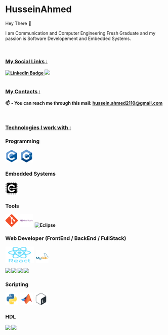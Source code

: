 # HusseinAhmed

<!--### Hi there 👋 __>

<!--
**husseinAhmed10/HusseinAhmed** is a ✨ _special_ ✨ repository because its `README.md` (this file) appears on your GitHub profile.

Here are some ideas to get you started:

- 🔭 I’m currently working on ...
- 🌱 I’m currently learning ...
- 👯 I’m looking to collaborate on ...
- 🤔 I’m looking for help with ...
- 💬 Ask me about ...
- 📫 How to reach me: ...
- 😄 Pronouns: ...
- ⚡ Fun fact: ...
-->


 Hey There 👋


I am Communication and Computer Engineering Fresh Graduate and my passion is Software Developement and Embedded Systems.

<br>



### <ins> <b>My Social Links <b>:</ins>
<div id="badges">
  <a href="https://www.linkedin.com/in/hussein-ahmed-0843b91b3/">
    <img src="https://img.shields.io/badge/LinkedIn-blue?style=for-the-badge&logo=linkedin&logoColor=white" alt="LinkedIn Badge"/>
  </a>
  <a href="https://www.facebook.com/profile.php?id=100027406513870">
    <img src="https://img.shields.io/badge/FaceBook-blue?style=for-the-badge&logo=FaceBook&logoColor=white%22%20alt=%22FaceBook%20Badge"/>
  </a>
</div>

<br>


### <ins> <b> My Contacts <b>:</ins><br/>

📫 - You can reach me through this mail: hussein.ahmed2110@gmail.com

<br>


### <ins> <b>Technologies I work with <b>:</ins>

### Programming

<div>
<img src="https://raw.githubusercontent.com/devicons/devicon/1119b9f84c0290e0f0b38982099a2bd027a48bf1/icons/c/c-original.svg" title="C" alt="C" width="40" height="40"/>&nbsp;
<img src="https://raw.githubusercontent.com/devicons/devicon/1119b9f84c0290e0f0b38982099a2bd027a48bf1/icons/cplusplus/cplusplus-original.svg" title="C++" alt="Cplusplus" width="40" height="40"/>&nbsp;
  

</div>

### Embedded Systems

<div>
  <img src="https://raw.githubusercontent.com/devicons/devicon/1119b9f84c0290e0f0b38982099a2bd027a48bf1/icons/embeddedc/embeddedc-original-wordmark.svg"  title="Embedded C" alt="Embedded C" width="40" height="40"/>&nbsp;
</div>

### Tools

<div>
    <img src="https://raw.githubusercontent.com/devicons/devicon/1119b9f84c0290e0f0b38982099a2bd027a48bf1/icons/git/git-original.svg" title="git" alt="git" width="40" height="40"/>&nbsp;
   <img src="https://github.com/devicons/devicon/blob/master/icons/visualstudio/visualstudio-plain-wordmark.svg" title="vsCode" alt="vsCode" width="40" height="40"/>&nbsp;
    <img src="https://avatars.githubusercontent.com/u/95248176?s=200&v=4"  title="Eclipse" alt="Eclipse" width="40" height="40"/>&nbsp;
</div>



### Web Developer (FrontEnd / BackEnd / FullStack)

<img src="https://raw.githubusercontent.com/devicons/devicon/55609aa5bd817ff167afce0d965585c92040787a/icons/react/react-original-wordmark.svg"  title="react" alt="Eclipse" width="90" height="50"/>&nbsp;
<img src="https://raw.githubusercontent.com/devicons/devicon/1119b9f84c0290e0f0b38982099a2bd027a48bf1/icons/mysql/mysql-original-wordmark.svg" title="mySQL" alt="mySQL" width="40" height="40"/>&nbsp;





![](https://img.shields.io/badge/Programming-C-informational?style=flat&logo=c&logoColor=white&color=blue)
![](https://img.shields.io/badge/Programming-C++-informational?style=flat&logo=cplusplus&logoColor=white&color=blue)
![](https://img.shields.io/badge/Programming-C%23-informational?style=flat&logo=csharp&logoColor=white&color=blue)
![](https://img.shields.io/badge/Programming-X86_Assembly-informational?style=flat&logo=asm&logoColor=white&color=blue)

### Scripting

<div>
<img src="https://raw.githubusercontent.com/devicons/devicon/1119b9f84c0290e0f0b38982099a2bd027a48bf1/icons/python/python-original.svg" title="Python" alt="Python" width="40" height="40"/>&nbsp;
<img src="https://github.com/devicons/devicon/blob/master/icons/matlab/matlab-original.svg" title="MATLAB" alt="MATLAB" width="40" height="40"/>&nbsp;
<img src="https://github.com/devicons/devicon/blob/master/icons/bash/bash-plain.svg" title="BASH" alt="BASH" width="40" height="40"/>&nbsp;
</div>




### HDL

![](https://img.shields.io/badge/Hardware-Verilog-informational?style=flat&logo=verilog&logoColor=white&color=blue)
![](https://img.shields.io/badge/Hardware-VHDL-informational?style=flat&logo=verilog&logoColor=white&color=blue)


